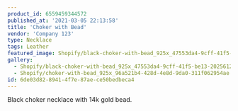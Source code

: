 ```yaml
---
product_id: 6559459344572
published_at: '2021-03-05 22:13:58'
title: 'Choker with Bead'
vendor: 'Company 123'
type: Necklace
tags: Leather
featured_image: Shopify/black-choker-with-bead_925x_47553da4-9cff-41f5-be13-202561281ba1.jpg
gallery:
  - Shopify/black-choker-with-bead_925x_47553da4-9cff-41f5-be13-202561281ba1.jpg
  - Shopify/choker-with-bead_925x_96a521b4-428d-4e8d-9da0-311f062954ae.jpg
id: 6de03d82-8941-4f7e-87ae-ce50bedbeca4
---
```

<p>Black choker necklace with 14k gold bead.</p>